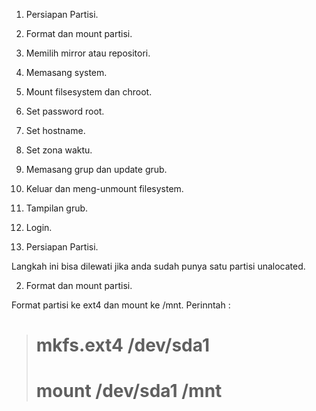 1. Persiapan Partisi.
2. Format dan mount partisi.
3. Memilih mirror atau repositori.
4. Memasang system.
5. Mount filsesystem dan chroot.
6. Set password root.
7. Set hostname.
8. Set zona waktu.
9. Memasang grup dan update grub.
10. Keluar dan meng-unmount filesystem.
11. Tampilan grub.
12. Login.

1. Persiapan Partisi.

Langkah ini bisa dilewati jika anda sudah punya satu partisi unalocated.

2. Format dan mount partisi.

Format partisi ke ext4 dan mount ke /mnt.
Perinntah :

> # mkfs.ext4 /dev/sda1
> # mount /dev/sda1 /mnt
